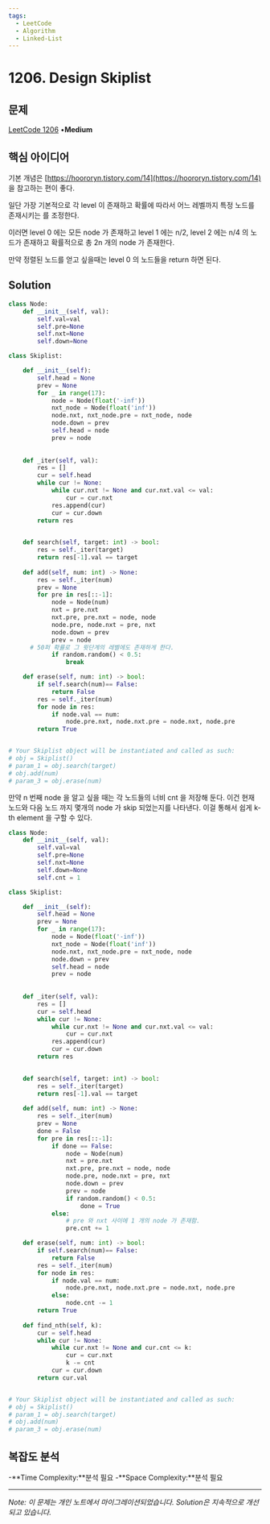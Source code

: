 ```yaml
---
tags:
  - LeetCode
  - Algorithm
  - Linked-List
---
```


# 1206. Design Skiplist

## 문제

[LeetCode 1206](https://leetcode.com/problems/design-skiplist/) •**Medium**

## 핵심 아이디어

기본 개념은 [https://hoororyn.tistory.com/14](https://hoororyn.tistory.com/14) 을 참고하는 편이 좋다.

일단 가장 기본적으로 각 level 이 존재하고 확률에 따라서 어느 레벨까지 특정 노드를 존재시키는 를 조정한다.

이러면 level 0 에는 모든 node 가 존재하고 level 1 에는 n/2, level 2 에는 n/4 의 노드가 존재하고 확률적으로 총 2n 개의 node 가 존재한다.

만약 정렬된 노드를 얻고 싶을때는 level 0 의 노드들을 return 하면 된다.

## Solution

```python
class Node:
    def __init__(self, val):
        self.val=val
        self.pre=None
        self.nxt=None
        self.down=None

class Skiplist:

    def __init__(self):
        self.head = None
        prev = None
        for _ in range(17):
            node = Node(float('-inf'))
            nxt_node = Node(float('inf'))
            node.nxt, nxt_node.pre = nxt_node, node
            node.down = prev
            self.head = node
            prev = node
        
    
    def _iter(self, val):
        res = []
        cur = self.head
        while cur != None:
            while cur.nxt != None and cur.nxt.val <= val:
                cur = cur.nxt
            res.append(cur)
            cur = cur.down
        return res
        

    def search(self, target: int) -> bool:
        res = self._iter(target)
        return res[-1].val == target
        
    def add(self, num: int) -> None:
        res = self._iter(num)
        prev = None
        for pre in res[::-1]:
            node = Node(num)
            nxt = pre.nxt
            nxt.pre, pre.nxt = node, node
            node.pre, node.nxt = pre, nxt
            node.down = prev
            prev = node
      # 50퍼 확률로 그 윗단계의 레벨에도 존재하게 한다.
            if random.random() < 0.5:
                break

    def erase(self, num: int) -> bool:
        if self.search(num)== False:
            return False
        res = self._iter(num)
        for node in res:
            if node.val == num:
                node.pre.nxt, node.nxt.pre = node.nxt, node.pre
        return True


# Your Skiplist object will be instantiated and called as such:
# obj = Skiplist()
# param_1 = obj.search(target)
# obj.add(num)
# param_3 = obj.erase(num)
```

만약 n 번째 node 을 알고 싶을 때는 각 노드들의 너비 cnt 을 저장해 둔다. 이건 현재 노드와 다음 노드 까지 몇개의 node 가 skip 되었는지를 나타낸다. 이걸 통해서 쉽게 k-th element 을 구할 수 있다.

```python
class Node:
    def __init__(self, val):
        self.val=val
        self.pre=None
        self.nxt=None
        self.down=None
        self.cnt = 1

class Skiplist:

    def __init__(self):
        self.head = None
        prev = None
        for _ in range(17):
            node = Node(float('-inf'))
            nxt_node = Node(float('inf'))
            node.nxt, nxt_node.pre = nxt_node, node
            node.down = prev
            self.head = node
            prev = node
        
    
    def _iter(self, val):
        res = []
        cur = self.head
        while cur != None:
            while cur.nxt != None and cur.nxt.val <= val:
                cur = cur.nxt
            res.append(cur)
            cur = cur.down
        return res
        

    def search(self, target: int) -> bool:
        res = self._iter(target)
        return res[-1].val == target
        
    def add(self, num: int) -> None:
        res = self._iter(num)
        prev = None
        done = False
        for pre in res[::-1]:
            if done == False:
                node = Node(num)
                nxt = pre.nxt
                nxt.pre, pre.nxt = node, node
                node.pre, node.nxt = pre, nxt
                node.down = prev
                prev = node
                if random.random() < 0.5:
                    done = True
            else:
                # pre 와 nxt 사이에 1 개의 node 가 존재함.
                pre.cnt += 1

    def erase(self, num: int) -> bool:
        if self.search(num)== False:
            return False
        res = self._iter(num)
        for node in res:
            if node.val == num:
                node.pre.nxt, node.nxt.pre = node.nxt, node.pre
            else:
                node.cnt -= 1
        return True
    
    def find_nth(self, k):
        cur = self.head
        while cur != None:
            while cur.nxt != None and cur.cnt <= k:
                cur = cur.nxt
                k -= cnt
            cur = cur.down
        return cur.val


# Your Skiplist object will be instantiated and called as such:
# obj = Skiplist()
# param_1 = obj.search(target)
# obj.add(num)
# param_3 = obj.erase(num)
```

## 복잡도 분석

-**Time Complexity:**분석 필요
-**Space Complexity:**분석 필요

---

*Note: 이 문제는 개인 노트에서 마이그레이션되었습니다. Solution은 지속적으로 개선되고 있습니다.*
